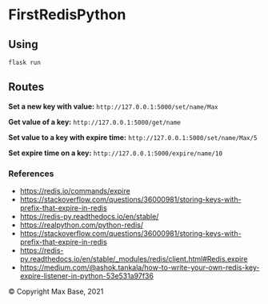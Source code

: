 # FirstRedisPython

## Using

```
flask run
```

## Routes

**Set a new key with value:**
`http://127.0.0.1:5000/set/name/Max`

**Get value of a key:**
`http://127.0.0.1:5000/get/name`

**Set value to a key with expire time:**
`http://127.0.0.1:5000/set/name/Max/5`

**Set expire time on a key:**
`http://127.0.0.1:5000/expire/name/10`

### References

- https://redis.io/commands/expire
- https://stackoverflow.com/questions/36000981/storing-keys-with-prefix-that-expire-in-redis
- https://redis-py.readthedocs.io/en/stable/
- https://realpython.com/python-redis/
- https://stackoverflow.com/questions/36000981/storing-keys-with-prefix-that-expire-in-redis
- https://redis-py.readthedocs.io/en/stable/_modules/redis/client.html#Redis.expire
- https://medium.com/@ashok.tankala/how-to-write-your-own-redis-key-expire-listener-in-python-53e531a97f36

© Copyright Max Base, 2021
